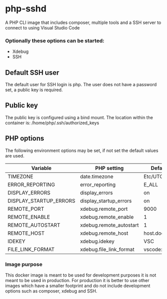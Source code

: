 # php-sshd
A PHP CLI image that includes composer, multiple tools and a SSH server to connect to using Visual Studio Code

### Optionally these options can be started:
- Xdebug
- SSH

## Default SSH user
The default user for SSH login is php. The user does not have a password set, a public key is required.

## Public key
The public key is configured using a bind mount. The location within the container is: /home/php/.ssh/authorized_keys

## PHP options
The following environment options may be set, if not set the default values are used.

| Variable  | PHP setting | Default value |
| ------------- | ------------- | ------------- |
| TIMEZONE | date.timezone | Etc/UTC  |
| ERROR_REPORTING | error_reporting | E_ALL |
| DISPLAY_ERRORS | display_errors | on |
| DISPLAY_STARTUP_ERRORS | display_startup_errors | on |
| REMOTE_PORT | xdebug.remote_port | 9000 |
| REMOTE_ENABLE | xdebug.remote_enable | 1 |
| REMOTE_AUTOSTART | xdebug.remote_autostart | 1 |
| REMOTE_HOST | xdebug.remote_host | host.docker.internal |
| IDEKEY | xdebug.idekey | VSC |
| FILE_LINK_FORMAT | xdebug.file_link_format | vscode://file/%f:%l |

### Image purpose
This docker image is meant to be used for development purposes it is not meant to be used in production. For production it is better to use other images which have a smaller footprint and do not include development options such as composer, xdebug and SSH. 

